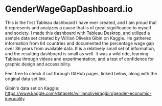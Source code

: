 # GenderWageGapDashboard.io

This is the first Tableau dashboard I have ever created, and I am proud that it represents and analyzes a cause that is of great significance to myself and society. 
I made this dashboard with Tableau Desktop, and utilized a sample data set created by Willian Oliveira Gibin on Kaggle. He gathered information from 64 countries and documented the percentage wage gap over 36 years from available data. It is a relatively small set of information, and the resulting dashboard is small as well. It was a wild ride, learning Tableau through videos and experimentation, and a test of confidence for graphic design and accessibility.

Feel free to check it out through GitHub pages, linked below, along with the original data set link. 

Gibin's data set on Kaggle: https://www.kaggle.com/datasets/willianoliveiragibin/gender-economic-inequality
